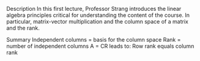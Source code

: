 Description
In this first lecture, Professor Strang introduces the linear algebra principles critical for understanding
the content of the course.  In particular, matrix-vector multiplication  and the column space of a matrix and the rank.

Summary
Independent columns = basis for the column space
Rank = number of independent columns
A = CR leads to: Row rank equals column rank
